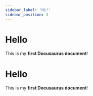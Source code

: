 ```yaml
---
sidebar_label: 'Hi!'
sidebar_position: 3
---
```


# Hello

This is my **first Docusaurus document**!
# Hello

This is my **first Docusaurus document**!